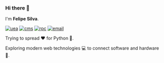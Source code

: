 ### Hi there 👋

I'm **Felipe Silva**. 

<!--- 
- A PhD for experimental particle physics (expected). 
- Bump hunting physics processes @ CERN.
- Assistant Professor of Physics @ UEA. 

Currently, a ML enthusiast, working my way to Vue.js and FastAPI. 
 --->

[![uea](https://img.shields.io/badge/Teach-UEA-green?style=flat-square)](http://www.uea.edu.br)
[![cms](https://img.shields.io/badge/Experiment-CMS-red?style=flat-square)](http://cms.web.cern.ch)
[![rpc](https://img.shields.io/badge/Subsystem-RPC-blue?style=flat-square)](http://cms.web.cern.ch/news/resistive-plate-chambers)
[![email](https://img.shields.io/badge/Contact-fts.araujo%40gmail.com-informational?style=flat-square)](mailto:fts.araujo@gmail.com)


Trying to spread :heart: for Python :snake:.

Exploring modern web technologies :computer: to connect software and hardware :wrench:.

